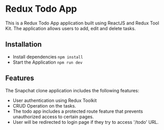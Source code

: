 # Redux Todo App

This is a Redux Todo App application built using ReactJS and Redux Tool Kit. The application allows users to add, edit and delete tasks.

## Installation

- Install dependencies
  `npm install`
- Start the Application
  `npm run dev`

## Features

The Snapchat clone application includes the following features:

- User authentication using Redux Toolkit
- CRUD Operation on the tasks.
- The todo app includes a protected route feature that prevents unauthorized access to certain pages.
- User will be redirected to login page if they try to access '/todo' URL.
